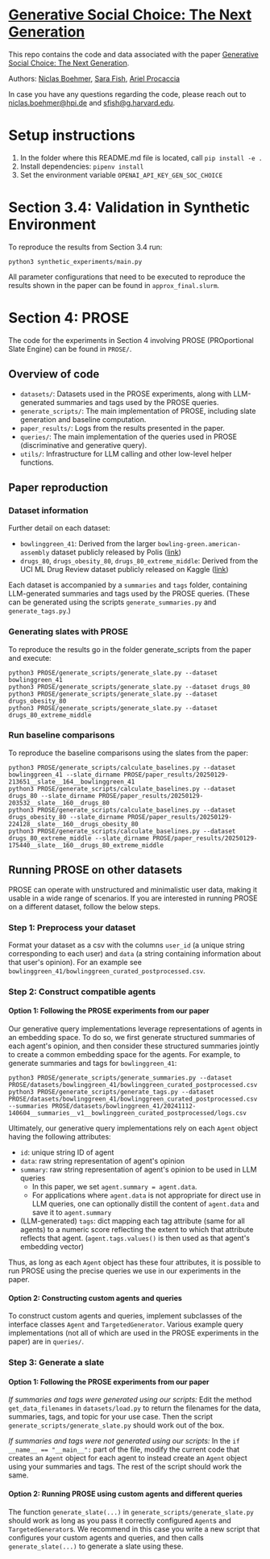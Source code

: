 # [Generative Social Choice: The Next Generation](https://procaccia.info/wp-content/uploads/2025/01/nextgen.pdf)

This repo contains the code and data associated with the paper [Generative Social Choice: The Next Generation](https://procaccia.info/wp-content/uploads/2025/01/nextgen.pdf).

Authors: [Niclas Boehmer](https://www.niclas-boehmer.com/), [Sara Fish](https://sara-fish.github.io/), [Ariel Procaccia](https://procaccia.info/) 

In case you have any questions regarding the code, please reach out to [niclas.boehmer@hpi.de](mailto:niclas.boehmer@hpi.de) and [sfish@g.harvard.edu](mailto:sfish@g.harvard.edu).

# Setup instructions

1. In the folder where this README.md file is located, call `pip install -e .`
2. Install dependencies: `pipenv install`
3. Set the environment variable `OPENAI_API_KEY_GEN_SOC_CHOICE`

# Section 3.4: Validation in Synthetic Environment 

To reproduce the results from Section 3.4 run:
```
python3 synthetic_experiments/main.py
```
All parameter configurations that need to be executed to reproduce the results shown in the paper can be found in `approx_final.slurm`. 

# Section 4: PROSE 

The code for the experiments in Section 4 involving PROSE (PROportional Slate Engine) can be found in `PROSE/`. 

## Overview of code 

- `datasets/`: Datasets used in the PROSE experiments, along with LLM-generated summaries and tags used by the PROSE queries. 
- `generate_scripts/`: The main implementation of PROSE, including slate generation and baseline computation. 
- `paper_results/`: Logs from the results presented in the paper. 
- `queries/`: The main implementation of the queries used in PROSE (discriminative and generative query). 
- `utils/`: Infrastructure for LLM calling and other low-level helper functions.

## Paper reproduction 

### Dataset information 

Further detail on each dataset:
- `bowlinggreen_41`: Derived from the larger `bowling-green.american-assembly` dataset publicly released by Polis ([link](https://github.com/compdemocracy/openData))
- `drugs_80`, `drugs_obesity_80`, `drugs_80_extreme_middle`: Derived from the UCI ML Drug Review dataset publicly released on Kaggle ([link](https://www.kaggle.com/datasets/jessicali9530/kuc-hackathon-winter-2018))

Each dataset is accompanied by a `summaries` and `tags` folder, containing LLM-generated summaries and tags used by the PROSE queries. (These can be generated using the scripts `generate_summaries.py` and `generate_tags.py`.)

### Generating slates with PROSE

To reproduce the results go in the folder generate_scripts from the paper and execute: 
```
python3 PROSE/generate_scripts/generate_slate.py --dataset bowlinggreen_41
python3 PROSE/generate_scripts/generate_slate.py --dataset drugs_80
python3 PROSE/generate_scripts/generate_slate.py --dataset drugs_obesity_80
python3 PROSE/generate_scripts/generate_slate.py --dataset drugs_80_extreme_middle
```

### Run baseline comparisons

To reproduce the baseline comparisons using the slates from the paper:
```
python3 PROSE/generate_scripts/calculate_baselines.py --dataset bowlinggreen_41 --slate_dirname PROSE/paper_results/20250129-213651__slate__164__bowlinggreen_41
python3 PROSE/generate_scripts/calculate_baselines.py --dataset drugs_80 --slate_dirname PROSE/paper_results/20250129-203532__slate__160__drugs_80
python3 PROSE/generate_scripts/calculate_baselines.py --dataset drugs_obesity_80 --slate_dirname PROSE/paper_results/20250129-224128__slate__160__drugs_obesity_80
python3 PROSE/generate_scripts/calculate_baselines.py --dataset drugs_80_extreme_middle --slate_dirname PROSE/paper_results/20250129-175440__slate__160__drugs_80_extreme_middle
```

## Running PROSE on other datasets 

PROSE can operate with unstructured and minimalistic user data, making it usable in a wide range of scenarios. If you are interested in running PROSE on a different dataset, follow the below steps. 

### Step 1: Preprocess your dataset 

Format your dataset as a csv with the columns `user_id` (a unique string corresponding to each user) and `data` (a string containing information about that user's opinion). For an example see `bowlinggreen_41/bowlinggreen_curated_postprocessed.csv`. 

### Step 2: Construct compatible agents 

#### Option 1: Following the PROSE experiments from our paper

Our generative query implementations leverage representations of agents in an embedding space. To do so, we first generate structured summaries of each agent's opinion, and then consider these structured summaries jointly to create a common embedding space for the agents. For example, to generate summaries and tags for `bowlinggreen_41`:

```
python3 PROSE/generate_scripts/generate_summaries.py --dataset PROSE/datasets/bowlinggreen_41/bowlinggreen_curated_postprocessed.csv 
python3 PROSE/generate_scripts/generate_tags.py --dataset PROSE/datasets/bowlinggreen_41/bowlinggreen_curated_postprocessed.csv --summaries PROSE/datasets/bowlinggreen_41/20241112-140604__summaries__v1__bowlinggreen_curated_postprocessed/logs.csv
```

Ultimately, our generative query implementations rely on each `Agent` object having the following attributes:
- `id`: unique string ID of agent
- `data`: raw string representation of agent's opinion
- `summary`: raw string representation of agent's opinion to be used in LLM queries
    - In this paper, we set `agent.summary = agent.data`. 
    - For applications where `agent.data` is not appropriate for direct use in LLM queries, one can optionally distill the content of `agent.data` and save it to `agent.summary` 
- (LLM-generated) `tags`: dict mapping each tag attribute (same for all agents) to a numeric score reflecting the extent to which that attribute reflects that agent. (`agent.tags.values()` is then used as that agent's embedding vector)

Thus, as long as each `Agent` object has these four attributes, it is possible to run PROSE using the precise queries we use in our experiments in the paper.

#### Option 2: Constructing custom agents and queries

To construct custom agents and queries, implement subclasses of the interface classes `Agent` and `TargetedGenerator`. Various example query implementations (not all of which are used in the PROSE experiments in the paper) are in `queries/`. 

### Step 3: Generate a slate

#### Option 1: Following the PROSE experiments from our paper 

*If summaries and tags were generated using our scripts:* Edit the method `get_data_filenames` in `datasets/load.py` to return the filenames for the data, summaries, tags, and topic for your use case. Then the script `generate_scripts/generate_slate.py` should work out of the box. 

*If summaries and tags were not generated using our scripts:* In the `if __name__ == "__main__":` part of the file, modify the current code that creates an `Agent` object for each agent to instead create an `Agent` object using your summaries and tags. The rest of the script should work the same. 

#### Option 2: Running PROSE using custom agents and different queries

The function `generate_slate(...)` in `generate_scripts/generate_slate.py` should work as long as you pass it correctly configured `Agent`s and `TargetedGenerator`s. We recommend in this case you write a new script that configures your custom agents and queries, and then calls `generate_slate(...)` to generate a slate using these.
